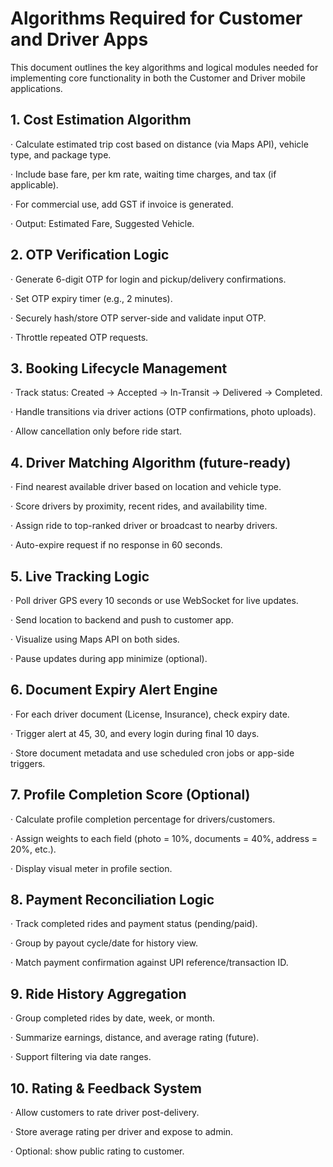 # Algorithms Required for Customer and Driver Apps

This document outlines the key algorithms and logical modules needed for implementing core functionality in both the Customer and Driver mobile applications.

## **1. Cost Estimation Algorithm**

· Calculate estimated trip cost based on distance (via Maps API), vehicle type, and package type.

· Include base fare, per km rate, waiting time charges, and tax (if applicable).

· For commercial use, add GST if invoice is generated.

· Output: Estimated Fare, Suggested Vehicle.

## **2. OTP Verification Logic**

· Generate 6-digit OTP for login and pickup/delivery confirmations.

· Set OTP expiry timer (e.g., 2 minutes).

· Securely hash/store OTP server-side and validate input OTP.

· Throttle repeated OTP requests.

## **3.** **Booking Lifecycle Management**

· Track status: Created → Accepted → In-Transit → Delivered → Completed.

· Handle transitions via driver actions (OTP confirmations, photo uploads).

· Allow cancellation only before ride start.

## **4.** **Driver Matching Algorithm (future-ready)**

· Find nearest available driver based on location and vehicle type.

· Score drivers by proximity, recent rides, and availability time.

· Assign ride to top-ranked driver or broadcast to nearby drivers.

· Auto-expire request if no response in 60 seconds.

## **5. Live Tracking Logic**

· Poll driver GPS every 10 seconds or use WebSocket for live updates.

· Send location to backend and push to customer app.

· Visualize using Maps API on both sides.

· Pause updates during app minimize (optional).

## **6. Document Expiry Alert Engine**

· For each driver document (License, Insurance), check expiry date.

· Trigger alert at 45, 30, and every login during final 10 days.

· Store document metadata and use scheduled cron jobs or app-side triggers.

## **7. Profile Completion Score (Optional)**

· Calculate profile completion percentage for drivers/customers.

· Assign weights to each field (photo = 10%, documents = 40%, address = 20%, etc.).

· Display visual meter in profile section.

## **8.** **Payment Reconciliation Logic**

· Track completed rides and payment status (pending/paid).

· Group by payout cycle/date for history view.

· Match payment confirmation against UPI reference/transaction ID.

## **9. Ride History Aggregation**

· Group completed rides by date, week, or month.

· Summarize earnings, distance, and average rating (future).

· Support filtering via date ranges.

## **10. Rating & Feedback System**

· Allow customers to rate driver post-delivery.

· Store average rating per driver and expose to admin.

· Optional: show public rating to customer.